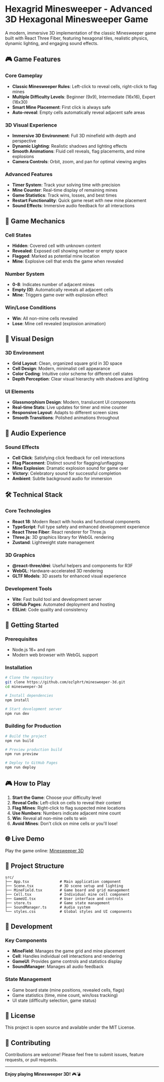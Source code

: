 # Hexagrid Minesweeper - Advanced 3D Hexagonal Minesweeper Game

A modern, immersive 3D implementation of the classic Minesweeper game built with React Three Fiber, featuring hexagonal tiles, realistic physics, dynamic lighting, and engaging sound effects.

## 🎮 Game Features

### Core Gameplay
- **Classic Minesweeper Rules**: Left-click to reveal cells, right-click to flag mines
- **Multiple Difficulty Levels**: Beginner (9x9), Intermediate (16x16), Expert (16x30)
- **Smart Mine Placement**: First click is always safe
- **Auto-reveal**: Empty cells automatically reveal adjacent safe areas

### 3D Visual Experience
- **Immersive 3D Environment**: Full 3D minefield with depth and perspective
- **Dynamic Lighting**: Realistic shadows and lighting effects
- **Smooth Animations**: Fluid cell reveals, flag placements, and mine explosions
- **Camera Controls**: Orbit, zoom, and pan for optimal viewing angles

### Advanced Features
- **Timer System**: Track your solving time with precision
- **Mine Counter**: Real-time display of remaining mines
- **Game Statistics**: Track wins, losses, and best times
- **Restart Functionality**: Quick game reset with new mine placement
- **Sound Effects**: Immersive audio feedback for all interactions

## 🎯 Game Mechanics

### Cell States
- **Hidden**: Covered cell with unknown content
- **Revealed**: Exposed cell showing number or empty space
- **Flagged**: Marked as potential mine location
- **Mine**: Explosive cell that ends the game when revealed

### Number System
- **0-8**: Indicates number of adjacent mines
- **Empty (0)**: Automatically reveals all adjacent cells
- **Mine**: Triggers game over with explosion effect

### Win/Lose Conditions
- **Win**: All non-mine cells revealed
- **Lose**: Mine cell revealed (explosion animation)

## 🎨 Visual Design

### 3D Environment
- **Grid Layout**: Clean, organized square grid in 3D space
- **Cell Design**: Modern, minimalist cell appearance
- **Color Coding**: Intuitive color scheme for different cell states
- **Depth Perception**: Clear visual hierarchy with shadows and lighting

### UI Elements
- **Glassmorphism Design**: Modern, translucent UI components
- **Real-time Stats**: Live updates for timer and mine counter
- **Responsive Layout**: Adapts to different screen sizes
- **Smooth Transitions**: Polished animations throughout

## 🎵 Audio Experience

### Sound Effects
- **Cell Click**: Satisfying click feedback for cell interactions
- **Flag Placement**: Distinct sound for flagging/unflagging
- **Mine Explosion**: Dramatic explosion sound for game over
- **Victory**: Celebratory sound for successful completion
- **Ambient**: Subtle background audio for immersion

## 🛠️ Technical Stack

### Core Technologies
- **React 18**: Modern React with hooks and functional components
- **TypeScript**: Full type safety and enhanced development experience
- **React Three Fiber**: React renderer for Three.js
- **Three.js**: 3D graphics library for WebGL rendering
- **Zustand**: Lightweight state management

### 3D Graphics
- **@react-three/drei**: Useful helpers and components for R3F
- **WebGL**: Hardware-accelerated 3D rendering
- **GLTF Models**: 3D assets for enhanced visual experience

### Development Tools
- **Vite**: Fast build tool and development server
- **GitHub Pages**: Automated deployment and hosting
- **ESLint**: Code quality and consistency

## 🚀 Getting Started

### Prerequisites
- Node.js 16+ and npm
- Modern web browser with WebGL support

### Installation
   ```bash
# Clone the repository
git clone https://github.com/ozlphrt/minesweeper-3d.git
cd minesweeper-3d

# Install dependencies
   npm install

# Start development server
   npm run dev
   ```

### Building for Production
```bash
# Build the project
npm run build

# Preview production build
npm run preview

# Deploy to GitHub Pages
npm run deploy
```

## 🎮 How to Play

1. **Start the Game**: Choose your difficulty level
2. **Reveal Cells**: Left-click on cells to reveal their content
3. **Flag Mines**: Right-click to flag suspected mine locations
4. **Use Numbers**: Numbers indicate adjacent mine count
5. **Win**: Reveal all non-mine cells to win
6. **Avoid Mines**: Don't click on mine cells or you'll lose!

## 🌐 Live Demo

Play the game online: [Minesweeper 3D](https://ozlphrt.github.io/minesweeper-3d)

## 📁 Project Structure

```
src/
├── App.tsx              # Main application component
├── Scene.tsx            # 3D scene setup and lighting
├── MineField.tsx        # Game board and grid management
├── Cell.tsx             # Individual mine cell component
├── GameUI.tsx           # User interface and controls
├── store.ts             # Game state management
├── SoundManager.ts      # Audio system
└── styles.css           # Global styles and UI components
```

## 🔧 Development

### Key Components
- **MineField**: Manages the game grid and mine placement
- **Cell**: Handles individual cell interactions and rendering
- **GameUI**: Provides game controls and statistics display
- **SoundManager**: Manages all audio feedback

### State Management
- Game board state (mine positions, revealed cells, flags)
- Game statistics (time, mine count, win/loss tracking)
- UI state (difficulty selection, game status)

## 📝 License

This project is open source and available under the MIT License.

## 🤝 Contributing

Contributions are welcome! Please feel free to submit issues, feature requests, or pull requests.

---

**Enjoy playing Minesweeper 3D!** 🎮💣